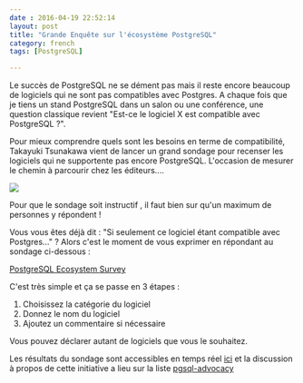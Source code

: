 ```yaml
---
date : 2016-04-19 22:52:14
layout: post
title: "Grande Enquête sur l'écosystème PostgreSQL"
category: french
tags: [PostgreSQL]

---
```


Le succès de PostgreSQL ne se dément pas mais il reste encore beaucoup de logiciels qui ne sont pas compatibles avec Postgres.
A chaque fois que je tiens un stand PostgreSQL dans un salon ou une conférence, une question classique revient 
"Est-ce le logiciel X est compatible avec PostgreSQL ?". 


Pour mieux comprendre quels sont les besoins en terme de compatibilité, Takayuki Tsunakawa vient de lancer un grand sondage 
pour recenser les logiciels qui ne supportente pas encore PostgreSQL. L'occasion de mesurer le chemin à parcourir 
chez les éditeurs....

<!-- MORE -->

![](https://static1.squarespace.com/static/55a8588ee4b0bbf396a2958d/t/55cbd155e4b09e646feb765c/1439420758728/Online_Survey_Icon_or_logo.svg.png)

Pour que le sondage soit instructif , il faut bien sur qu'un maximum de personnes y répondent ! 

Vous vous êtes déjà dit : "Si seulement ce logiciel étant compatible avec Postgres..." ? 
Alors c'est le moment de vous exprimer en répondant au sondage ci-dessous :

[PostgreSQL Ecosystem Survey](https://docs.google.com/forms/d/1Ueq4Z9MYJLv-gCp_UrPXENdSH6jXtqR0zz5F1W3Qqvo/viewform?fbzx=415550521297507100)

C'est très simple et ça se passe en 3 étapes :

1. Choisissez la catégorie du logiciel
2. Donnez le nom du logiciel
3. Ajoutez un commentaire si nécessaire

Vous pouvez déclarer autant de logiciels que vous le souhaitez.

Les résultats du sondage sont accessibles en temps réel [ici](https://docs.google.com/spreadsheets/d/1sxd--agLVrFbn7M3YCqFTR812MrBExiyAM_4qVf9trk/pubhtml)
et la discussion à propos de cette initiative a lieu sur la liste [pgsql-advocacy](https://www.postgresql.org/message-id/471DBBEFA9CD4C26B83E7FAEDCB7482B@tunaPC)

